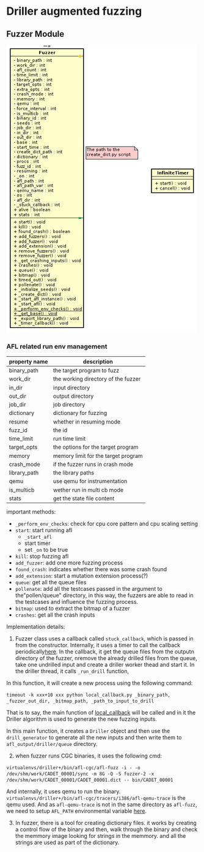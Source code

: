 # Driller augmented fuzzing


## Fuzzer Module

![Class Diagram of Fuzzer](./Fuzzer_class.png)

### AFL related run env management

| property name | description |
| --------------|-------------|
| binary\_path  | the target program to fuzz |
| work\_dir     | the working directory of the fuzzer |
| in\_dir       | input directory |
| out\_dir      | output directory |
| job\_dir      | job directory    |
| dictionary    | dictionary for fuzzing |
| resume        | whether in resuming mode |
|fuzz\_id       | the id|
| time\_limit   | run time limit |
| target\_opts  | the options for the target program |
| memory        | memory limit for the target program |
| crash\_mode   | if the fuzzer runs in crash mode |
| library\_path | the library paths |
| qemu          | use qemu for instrumentation |
| is\_multicb   | wether run in multi cb mode |
| stats         | get the state file content |

important methods:
- `_perform_env_checks`: check for cpu core pattern and cpu scaling setting
- `start`: start running afl
  - `_start_afl`
  - start timer
  - set `_on` to be true
- `kill`: stop fuzzing afl
- `add_fuzzer`: add one more fuzzing process
- `found_crash`: indicates whether there was some crash found
- `add_extension`:  start a mutation extension process(?)
- `queue`: get all the queue files
- `pollenate`: add all the testcases passed in the argument to the"pollen/queue"
   directory, in this way, the fuzzers are able to read in the testcases and
   influence the fuzzing process.
- `bitmap`: used to extract the bitmap of a fuzzer
- `crashes`: get all the crash inputs


Implementation details:

1. Fuzzer class uses a callback called `stuck_callback`, which is passed in from
the constructor. Internally, it uses a timer to call the callback
periodically[here](https://hexdump.cs.purdue.edu/source/xref/fuzzer/fuzzer/fuzzer.py#650).
In the callback, it get the queue files from the outputn directory of the fuzzer,
nremove the already drilled files from the queue, take one undrilled input and create a
driller worker thead and start it. In the driller thread, it calls `_run_drill` function,

In this function, it will create a new process using the following command:

```
timeout -k xxx+10 xxx python local_callback.py _binary_path, _fuzzer_out_dir, _bitmap_path, _path_to_input_to_drill
```
That is to say, the main function of [local_callback](https://hexdump.cs.purdue.edu/source/xref/driller/driller/local_callback.py)
will be called and in it the Driller algorithm is used to generate the new fuzzing inputs.

In this main function, it creates a `Driller` object and then use the `drill_generator`
to generate all the new inputs and then write them to `afl_output/driller/queue` directory.

2. when fuzzer runs CGC binaries, it uses the following cmd:
```
virtualenvs/driller+/bin/afl-cgc/afl-fuzz -i - -o /dev/shm/work/CADET_00001/sync -m 8G -Q -S fuzzer-2 -x /dev/shm/work/CADET_00001/CADET_00001.dict -- bin/CADET_00001
```

And internally, it uses qemu to run the binary.
`virtualenvs/driller+/bin/afl-cgc/tracers/i386/afl-qemu-trace` is the qemu used.
And as `afl-qemu-trace` is not in the same directory as `afl-fuzz`, we need to
setup `AFL_PATH` environmental variable [here](https://hexdump.cs.purdue.edu/source/xref/fuzzer/fuzzer/fuzzer.py#230).


3. In fuzzer, there is a tool for creating dictionary files. it works by creating a
control flow of the binary and then, walk through the binary and check the memmory image
looking for strings in the memmory. and all the strings are used as part of the dictionary.

